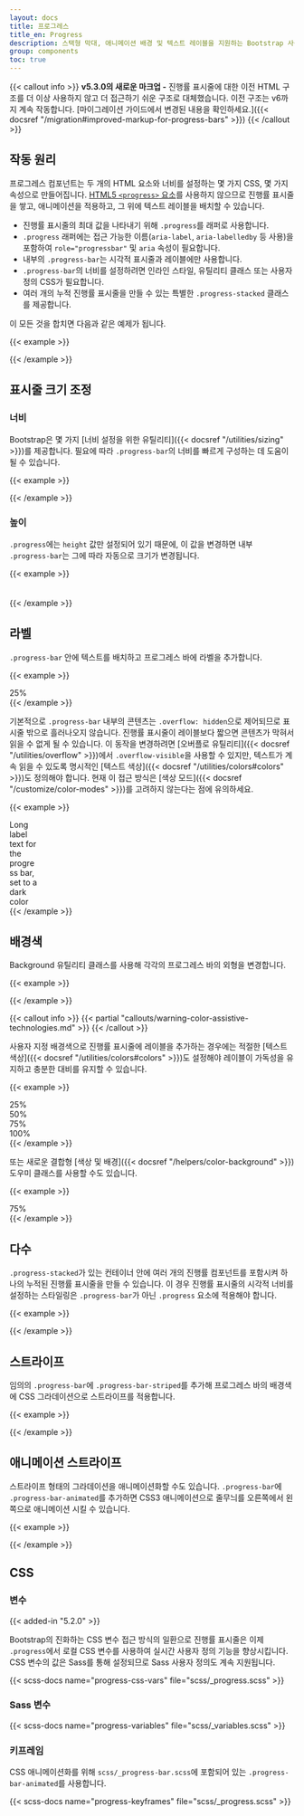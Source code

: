 ```yaml
---
layout: docs
title: 프로그레스
title_en: Progress
description: 스택형 막대, 애니메이션 배경 및 텍스트 레이블을 지원하는 Bootstrap 사용자 정의의 프로그레스 바를 위한 문서 및 예시입니다.
group: components
toc: true
---
```


{{< callout info >}}
**v5.3.0의 새로운 마크업 -** 진행률 표시줄에 대한 이전 HTML 구조를 더 이상 사용하지 않고 더 접근하기 쉬운 구조로 대체했습니다. 이전 구조는 v6까지 계속 작동합니다. [마이그레이션 가이드에서 변경된 내용을 확인하세요.]({{< docsref "/migration#improved-markup-for-progress-bars" >}})
{{< /callout >}}

## 작동 원리

프로그레스 컴포넌트는 두 개의 HTML 요소와 너비를 설정하는 몇 가지 CSS, 몇 가지 속성으로 만들어집니다. [HTML5 `<progress>` 요소](https://developer.mozilla.org/en-US/docs/Web/HTML/Element/progress)를 사용하지 않으므로 진행률 표시줄을 쌓고, 애니메이션을 적용하고, 그 위에 텍스트 레이블을 배치할 수 있습니다.

- 진행률 표시줄의 최대 값을 나타내기 위해 `.progress`를 래퍼로 사용합니다.
- `.progress` 래퍼에는 접근 가능한 이름(`aria-label`, `aria-labelledby` 등 사용)을 포함하여 `role="progressbar"` 및 `aria` 속성이 필요합니다.
- 내부의 `.progress-bar`는 시각적 표시줄과 레이블에만 사용합니다.
- `.progress-bar`의 너비를 설정하려면 인라인 스타일, 유틸리티 클래스 또는 사용자 정의 CSS가 필요합니다.
- 여러 개의 누적 진행률 표시줄을 만들 수 있는 특별한 `.progress-stacked` 클래스를 제공합니다.

이 모든 것을 합치면 다음과 같은 예제가 됩니다.

{{< example >}}
<div class="progress" role="progressbar" aria-label="Basic example" aria-valuenow="0" aria-valuemin="0" aria-valuemax="100">
  <div class="progress-bar" style="width: 0%"></div>
</div>
<div class="progress" role="progressbar" aria-label="Basic example" aria-valuenow="25" aria-valuemin="0" aria-valuemax="100">
  <div class="progress-bar" style="width: 25%"></div>
</div>
<div class="progress" role="progressbar" aria-label="Basic example" aria-valuenow="50" aria-valuemin="0" aria-valuemax="100">
  <div class="progress-bar" style="width: 50%"></div>
</div>
<div class="progress" role="progressbar" aria-label="Basic example" aria-valuenow="75" aria-valuemin="0" aria-valuemax="100">
  <div class="progress-bar" style="width: 75%"></div>
</div>
<div class="progress" role="progressbar" aria-label="Basic example" aria-valuenow="100" aria-valuemin="0" aria-valuemax="100">
  <div class="progress-bar" style="width: 100%"></div>
</div>
{{< /example >}}

## 표시줄 크기 조정

### 너비

Bootstrap은 몇 가지 [너비 설정을 위한 유틸리티]({{< docsref "/utilities/sizing" >}})를 제공합니다. 필요에 따라 `.progress-bar`의 너비를 빠르게 구성하는 데 도움이 될 수 있습니다.

{{< example >}}
<div class="progress" role="progressbar" aria-label="Basic example" aria-valuenow="75" aria-valuemin="0" aria-valuemax="100">
  <div class="progress-bar w-75"></div>
</div>
{{< /example >}}

### 높이

`.progress`에는 `height` 값만 설정되어 있기 때문에, 이 값을 변경하면 내부 `.progress-bar`는 그에 따라 자동으로 크기가 변경됩니다.

{{< example >}}
<div class="progress" role="progressbar" aria-label="Example 1px high" aria-valuenow="25" aria-valuemin="0" aria-valuemax="100" style="height: 1px">
  <div class="progress-bar" style="width: 25%"></div>
</div>
<div class="progress" role="progressbar" aria-label="Example 20px high" aria-valuenow="25" aria-valuemin="0" aria-valuemax="100" style="height: 20px">
  <div class="progress-bar" style="width: 25%"></div>
</div>
{{< /example >}}

## 라벨

`.progress-bar` 안에 텍스트를 배치하고 프로그레스 바에 라벨을 추가합니다.

{{< example >}}
<div class="progress" role="progressbar" aria-label="Example with label" aria-valuenow="25" aria-valuemin="0" aria-valuemax="100">
  <div class="progress-bar" style="width: 25%">25%</div>
</div>
{{< /example >}}

기본적으로 `.progress-bar` 내부의 콘텐츠는 `.overflow: hidden`으로 제어되므로 표시줄 밖으로 흘러나오지 않습니다. 진행률 표시줄이 레이블보다 짧으면 콘텐츠가 막혀서 읽을 수 없게 될 수 있습니다. 이 동작을 변경하려면 [오버플로 유틸리티]({{< docsref "/utilities/overflow" >}})에서 `.overflow-visible`을 사용할 수 있지만, 텍스트가 계속 읽을 수 있도록 명시적인 [텍스트 색상]({{< docsref "/utilities/colors#colors" >}})도 정의해야 합니다. 현재 이 접근 방식은 [색상 모드]({{< docsref "/customize/color-modes" >}})를 고려하지 않는다는 점에 유의하세요.

{{< example >}}
<div class="progress" role="progressbar" aria-label="Example with label" aria-valuenow="10" aria-valuemin="0" aria-valuemax="100">
  <div class="progress-bar overflow-visible text-dark" style="width: 10%">Long label text for the progress bar, set to a dark color</div>
</div>
{{< /example >}}

## 배경색

Background 유틸리티 클래스를 사용해 각각의 프로그레스 바의 외형을 변경합니다.

{{< example >}}
<div class="progress" role="progressbar" aria-label="Success example" aria-valuenow="25" aria-valuemin="0" aria-valuemax="100">
  <div class="progress-bar bg-success" style="width: 25%"></div>
</div>
<div class="progress" role="progressbar" aria-label="Info example" aria-valuenow="50" aria-valuemin="0" aria-valuemax="100">
  <div class="progress-bar bg-info" style="width: 50%"></div>
</div>
<div class="progress" role="progressbar" aria-label="Warning example" aria-valuenow="75" aria-valuemin="0" aria-valuemax="100">
  <div class="progress-bar bg-warning" style="width: 75%"></div>
</div>
<div class="progress" role="progressbar" aria-label="Danger example" aria-valuenow="100" aria-valuemin="0" aria-valuemax="100">
  <div class="progress-bar bg-danger" style="width: 100%"></div>
</div>
{{< /example >}}

{{< callout info >}}
{{< partial "callouts/warning-color-assistive-technologies.md" >}}
{{< /callout >}}

사용자 지정 배경색으로 진행률 표시줄에 레이블을 추가하는 경우에는 적절한 [텍스트 색상]({{< docsref "/utilities/colors#colors" >}})도 설정해야 레이블이 가독성을 유지하고 충분한 대비를 유지할 수 있습니다.

{{< example >}}
<div class="progress" role="progressbar" aria-label="Success example" aria-valuenow="25" aria-valuemin="0" aria-valuemax="100">
  <div class="progress-bar bg-success" style="width: 25%">25%</div>
</div>
<div class="progress" role="progressbar" aria-label="Info example" aria-valuenow="50" aria-valuemin="0" aria-valuemax="100">
  <div class="progress-bar bg-info text-dark" style="width: 50%">50%</div>
</div>
<div class="progress" role="progressbar" aria-label="Warning example" aria-valuenow="75" aria-valuemin="0" aria-valuemax="100">
  <div class="progress-bar bg-warning text-dark" style="width: 75%">75%</div>
</div>
<div class="progress" role="progressbar" aria-label="Danger example" aria-valuenow="100" aria-valuemin="0" aria-valuemax="100">
  <div class="progress-bar bg-danger" style="width: 100%">100%</div>
</div>
{{< /example >}}

또는 새로운 결합형 [색상 및 배경]({{< docsref "/helpers/color-background" >}}) 도우미 클래스를 사용할 수도 있습니다.

{{< example >}}
<div class="progress" role="progressbar" aria-label="Warning example" aria-valuenow="75" aria-valuemin="0" aria-valuemax="100">
  <div class="progress-bar text-bg-warning" style="width: 75%">75%</div>
</div>
{{< /example >}}

## 다수

`.progress-stacked`가 있는 컨테이너 안에 여러 개의 진행률 컴포넌트를 포함시켜 하나의 누적된 진행률 표시줄을 만들 수 있습니다. 이 경우 진행률 표시줄의 시각적 너비를 설정하는 스타일링은 `.progress-bar`가 아닌 `.progress` 요소에 적용해야 합니다.

{{< example >}}
<div class="progress-stacked">
  <div class="progress" role="progressbar" aria-label="Segment one" aria-valuenow="15" aria-valuemin="0" aria-valuemax="100" style="width: 15%">
    <div class="progress-bar"></div>
  </div>
  <div class="progress" role="progressbar" aria-label="Segment two" aria-valuenow="30" aria-valuemin="0" aria-valuemax="100" style="width: 30%">
    <div class="progress-bar bg-success"></div>
  </div>
  <div class="progress" role="progressbar" aria-label="Segment three" aria-valuenow="20" aria-valuemin="0" aria-valuemax="100" style="width: 20%">
    <div class="progress-bar bg-info"></div>
  </div>
</div>
{{< /example >}}

## 스트라이프

임의의 `.progress-bar`에 `.progress-bar-striped`를 추가해 프로그레스 바의 배경색에 CSS 그라데이션으로 스트라이프를 적용합니다.

{{< example >}}
<div class="progress" role="progressbar" aria-label="Default striped example" aria-valuenow="10" aria-valuemin="0" aria-valuemax="100">
  <div class="progress-bar progress-bar-striped" style="width: 10%"></div>
</div>
<div class="progress" role="progressbar" aria-label="Success striped example" aria-valuenow="25" aria-valuemin="0" aria-valuemax="100">
  <div class="progress-bar progress-bar-striped bg-success" style="width: 25%"></div>
</div>
<div class="progress" role="progressbar" aria-label="Info striped example" aria-valuenow="50" aria-valuemin="0" aria-valuemax="100">
  <div class="progress-bar progress-bar-striped bg-info" style="width: 50%"></div>
</div>
<div class="progress" role="progressbar" aria-label="Warning striped example" aria-valuenow="75" aria-valuemin="0" aria-valuemax="100">
  <div class="progress-bar progress-bar-striped bg-warning" style="width: 75%"></div>
</div>
<div class="progress" role="progressbar" aria-label="Danger striped example" aria-valuenow="100" aria-valuemin="0" aria-valuemax="100">
  <div class="progress-bar progress-bar-striped bg-danger" style="width: 100%"></div>
</div>
{{< /example >}}

## 애니메이션 스트라이프

스트라이프 형태의 그라데이션을 애니메이션화할 수도 있습니다. `.progress-bar`에 `.progress-bar-animated`를 추가하면 CSS3 애니메이션으로 줄무늬를 오른쪽에서 왼쪽으로 애니메이션 시킬 수 있습니다.

{{< example >}}
<div class="progress" role="progressbar" aria-label="Animated striped example" aria-valuenow="75" aria-valuemin="0" aria-valuemax="100">
  <div class="progress-bar progress-bar-striped progress-bar-animated" style="width: 75%"></div>
</div>
{{< /example >}}

## CSS

### 변수

{{< added-in "5.2.0" >}}

Bootstrap의 진화하는 CSS 변수 접근 방식의 일환으로 진행률 표시줄은 이제 `.progress`에서 로컬 CSS 변수를 사용하여 실시간 사용자 정의 기능을 향상시킵니다. CSS 변수의 값은 Sass를 통해 설정되므로 Sass 사용자 정의도 계속 지원됩니다.

{{< scss-docs name="progress-css-vars" file="scss/_progress.scss" >}}

### Sass 변수

{{< scss-docs name="progress-variables" file="scss/_variables.scss" >}}

### 키프레임

CSS 애니메이션화를 위해 `scss/_progress-bar.scss`에 포함되어 있는 `.progress-bar-animated`를 사용합니다.

{{< scss-docs name="progress-keyframes" file="scss/_progress.scss" >}}
